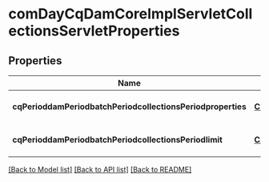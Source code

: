 # comDayCqDamCoreImplServletCollectionsServletProperties

## Properties
Name | Type | Description | Notes
------------ | ------------- | ------------- | -------------
**cqPerioddamPeriodbatchPeriodcollectionsPeriodproperties** | [**ConfigNodePropertyArray**](ConfigNodePropertyArray.md) |  | [optional] [default to null]
**cqPerioddamPeriodbatchPeriodcollectionsPeriodlimit** | [**ConfigNodePropertyInteger**](ConfigNodePropertyInteger.md) |  | [optional] [default to null]

[[Back to Model list]](../README.md#documentation-for-models) [[Back to API list]](../README.md#documentation-for-api-endpoints) [[Back to README]](../README.md)


